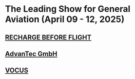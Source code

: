 # The Leading Show for General Aviation (April 09 - 12, 2025)

## [RECHARGE BEFORE FLIGHT](https://vaeridion.com/)
## [AdvanTec GmbH](https://advantecgmbh.de/)
## [VOCUS](https://vocus3.de/)
